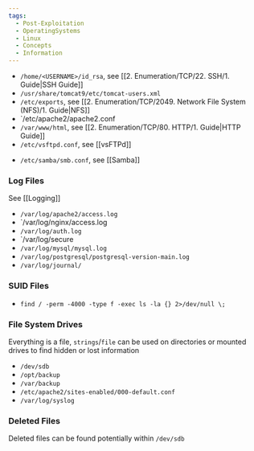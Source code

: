 ```yaml
---
tags:
  - Post-Exploitation
  - OperatingSystems
  - Linux
  - Concepts
  - Information
---
```


* `/home/<USERNAME>/id_rsa`, see [[2. Enumeration/TCP/22. SSH/1. Guide|SSH Guide]]
* `/usr/share/tomcat9/etc/tomcat-users.xml`
* `/etc/exports`, see [[2. Enumeration/TCP/2049. Network File System (NFS)/1. Guide|NFS]]
* `/etc/apache2/apache2.conf
* `/var/www/html`, see [[2. Enumeration/TCP/80. HTTP/1. Guide|HTTP Guide]]
* `/etc/vsftpd.conf`, see [[vsFTPd]]
- `/etc/samba/smb.conf`, see [[Samba]]

### Log Files

See [[Logging]]

* `/var/log/apache2/access.log`
* `/var/log/nginx/access.log
* `/var/log/auth.log`
* `/var/log/secure
* `/var/log/mysql/mysql.log`
* `/var/log/postgresql/postgresql-version-main.log`
* `/var/log/journal/`
### SUID Files

* `find / -perm -4000 -type f -exec ls -la {} 2>/dev/null \;`
### File System Drives

Everything is a file, `strings`/`file` can be used on directories or mounted drives to find hidden or lost information

- `/dev/sdb`
- `/opt/backup`
- `/var/backup`
- `/etc/apache2/sites-enabled/000-default.conf`
- `/var/log/syslog`

### Deleted Files

Deleted files can be found potentially within `/dev/sdb`